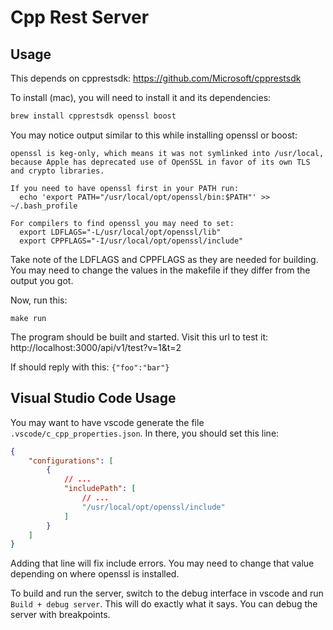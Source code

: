 # Cpp Rest Server

## Usage

This depends on cpprestsdk: https://github.com/Microsoft/cpprestsdk

To install (mac), you will need to install it and its dependencies:

```sh
brew install cpprestsdk openssl boost
```

You may notice output similar to this while installing openssl or boost:

```
openssl is keg-only, which means it was not symlinked into /usr/local,
because Apple has deprecated use of OpenSSL in favor of its own TLS and crypto libraries.

If you need to have openssl first in your PATH run:
  echo 'export PATH="/usr/local/opt/openssl/bin:$PATH"' >> ~/.bash_profile

For compilers to find openssl you may need to set:
  export LDFLAGS="-L/usr/local/opt/openssl/lib"
  export CPPFLAGS="-I/usr/local/opt/openssl/include"
```

Take note of the LDFLAGS and CPPFLAGS as they are needed for building. You may need to change the values in the makefile if they differ from the output you got.

Now, run this:

```
make run
```

The program should be built and started. Visit this url to test it: http://localhost:3000/api/v1/test?v=1&t=2

If should reply with this: `{"foo":"bar"}`


## Visual Studio Code Usage

You may want to have vscode generate the file `.vscode/c_cpp_properties.json`.
In there, you should set this line:

```json
{
    "configurations": [
        {
            // ...
            "includePath": [
                // ...
                "/usr/local/opt/openssl/include"
            ]
        }
    ]
}
```

Adding that line will fix include errors. You may need to change that value depending on where openssl is installed.

To build and run the server, switch to the debug interface in vscode and run `Build + debug server`. This will do exactly what it says. You can debug the server with breakpoints.

